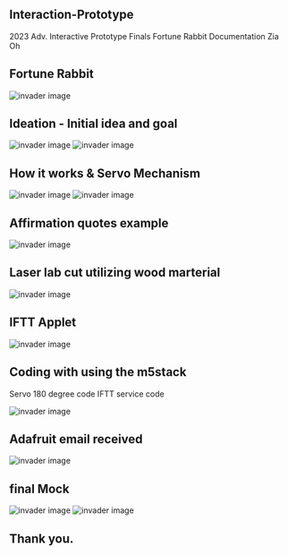 ## Interaction-Prototype

2023 Adv. Interactive Prototype Finals
Fortune Rabbit Documentation
Zia Oh

## Fortune Rabbit

![invader image](1.png)

## Ideation - Initial idea and goal

![invader image](Initial.png)
![invader image](grapicidea.png)

## How it works & Servo Mechanism

![invader image](servo.png)
![invader image](Mechanism.png)

## Affirmation quotes example

![invader image](Cardsprovided.png)

## Laser lab cut utilizing wood marterial

![invader image](lasercut.png)

## IFTT Applet

![invader image](Iftt.png)

## Coding with using the m5stack

Servo 180 degree code
IFTT service code

![invader image](servoadacode.png)

## Adafruit email received

![invader image](adafruitemail.png)

## final Mock

![invader image](final1.png)
![invader image](final.png)

## Thank you.

